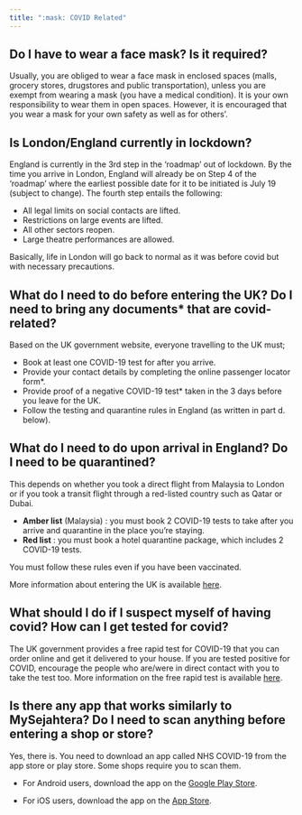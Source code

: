 ```yaml
---
title: ":mask: COVID Related"
---
```


## Do I have to wear a face mask? Is it required?

Usually, you are obliged to wear a face mask in enclosed spaces (malls, grocery stores, drugstores and public transportation), unless you are exempt from wearing a mask (you have a medical condition). It is your own responsibility to wear them in open spaces. However, it is encouraged that you wear a mask for your own safety as well as for others’.

## Is London/England currently in lockdown?

England is currently in the 3rd step in the ‘roadmap’ out of lockdown. By the time you arrive in London, England will already be on Step 4 of the ‘roadmap’ where the earliest possible date for it to be initiated is July 19 (subject to change). The fourth step entails the following:

- All legal limits on social contacts are lifted.
- Restrictions on large events are lifted.
- All other sectors reopen.
- Large theatre performances are allowed.
  
Basically, life in London will go back to normal as it was before covid but with necessary precautions.

## What do I need to do before entering the UK? Do I need to bring any documents\* that are covid-related?

Based on the UK government website, everyone travelling to the UK must;

- Book at least one COVID-19 test for after you arrive.
- Provide your contact details by completing the online passenger locator form\*.
- Provide proof of a negative COVID-19 test\* taken in the 3 days before you leave for the UK.
- Follow the testing and quarantine rules in England (as written in part d. below).

## What do I need to do upon arrival in England? Do I need to be quarantined?

This depends on whether you took a direct flight from Malaysia to London or if you took a transit flight through a red-listed country such as Qatar or Dubai.

- **Amber list** (Malaysia) : you must book 2 COVID-19 tests to take after you arrive and quarantine in the place you’re staying.
- **Red list** : you must book a hotel quarantine package, which includes 2 COVID-19 tests.

You must follow these rules even if you have been vaccinated.

More information about entering the UK is available [here](https://www.gov.uk/uk-border-control).

## What should I do if I suspect myself of having covid? How can I get tested for covid?

The UK government provides a free rapid test for COVID-19 that you can order online and get it delivered to your house. If you are tested positive for COVID, encourage the people who are/were in direct contact with you to take the test too. More information on the free rapid test is available [here](https://www.gov.uk/order-coronavirus-rapid-lateral-flow-tests).

## Is there any app that works similarly to MySejahtera? Do I need to scan anything before entering a shop or store?

Yes, there is. You need to download an app called NHS COVID-19 from the app store or play store. Some shops require you to scan them.

- For Android users, download the app on the [Google Play Store](https://play.google.com/store/apps/details?id=uk.nhs.covid19.production).

- For iOS users, download the app on the [App Store](https://apps.apple.com/gb/app/nhs-covid-19/id1520427663).
